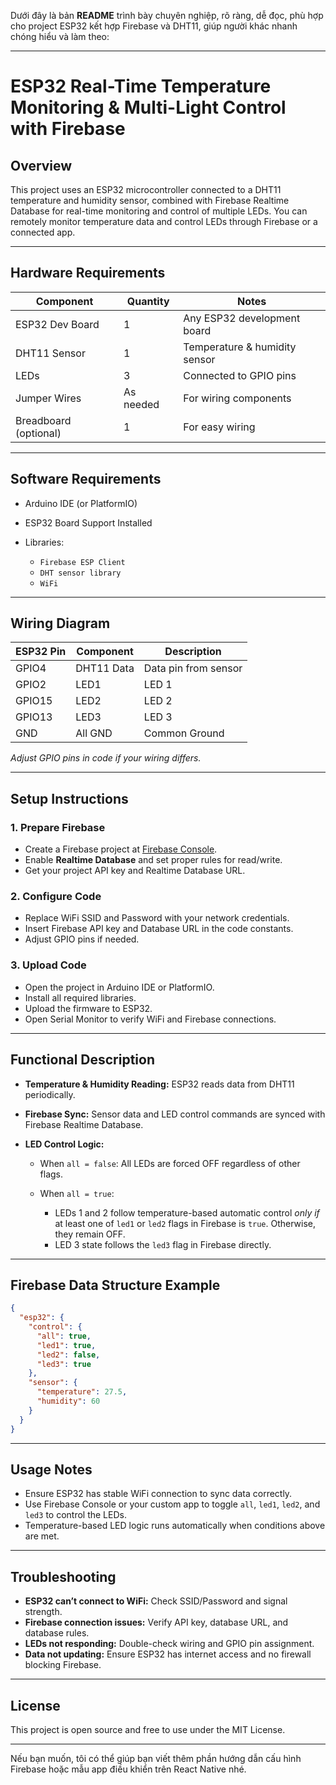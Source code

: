 Dưới đây là bản **README** trình bày chuyên nghiệp, rõ ràng, dễ đọc, phù hợp cho project ESP32 kết hợp Firebase và DHT11, giúp người khác nhanh chóng hiểu và làm theo:

---

# ESP32 Real-Time Temperature Monitoring & Multi-Light Control with Firebase

## Overview

This project uses an ESP32 microcontroller connected to a DHT11 temperature and humidity sensor, combined with Firebase Realtime Database for real-time monitoring and control of multiple LEDs. You can remotely monitor temperature data and control LEDs through Firebase or a connected app.

---

## Hardware Requirements

| Component             | Quantity  | Notes                         |
| --------------------- | --------- | ----------------------------- |
| ESP32 Dev Board       | 1         | Any ESP32 development board   |
| DHT11 Sensor          | 1         | Temperature & humidity sensor |
| LEDs                  | 3         | Connected to GPIO pins        |
| Jumper Wires          | As needed | For wiring components         |
| Breadboard (optional) | 1         | For easy wiring               |

---

## Software Requirements

* Arduino IDE (or PlatformIO)
* ESP32 Board Support Installed
* Libraries:

  * `Firebase ESP Client`
  * `DHT sensor library`
  * `WiFi`

---

## Wiring Diagram

| ESP32 Pin | Component  | Description          |
| --------- | ---------- | -------------------- |
| GPIO4     | DHT11 Data | Data pin from sensor |
| GPIO2     | LED1       | LED 1                |
| GPIO15    | LED2       | LED 2                |
| GPIO13    | LED3       | LED 3                |
| GND       | All GND    | Common Ground        |

*Adjust GPIO pins in code if your wiring differs.*

---

## Setup Instructions

### 1. Prepare Firebase

* Create a Firebase project at [Firebase Console](https://console.firebase.google.com/).
* Enable **Realtime Database** and set proper rules for read/write.
* Get your project API key and Realtime Database URL.

### 2. Configure Code

* Replace WiFi SSID and Password with your network credentials.
* Insert Firebase API key and Database URL in the code constants.
* Adjust GPIO pins if needed.

### 3. Upload Code

* Open the project in Arduino IDE or PlatformIO.
* Install all required libraries.
* Upload the firmware to ESP32.
* Open Serial Monitor to verify WiFi and Firebase connections.

---

## Functional Description

* **Temperature & Humidity Reading:** ESP32 reads data from DHT11 periodically.
* **Firebase Sync:** Sensor data and LED control commands are synced with Firebase Realtime Database.
* **LED Control Logic:**

  * When `all = false`: All LEDs are forced OFF regardless of other flags.
  * When `all = true`:

    * LEDs 1 and 2 follow temperature-based automatic control *only if* at least one of `led1` or `led2` flags in Firebase is `true`. Otherwise, they remain OFF.
    * LED 3 state follows the `led3` flag in Firebase directly.

---

## Firebase Data Structure Example

```json
{
  "esp32": {
    "control": {
      "all": true,
      "led1": true,
      "led2": false,
      "led3": true
    },
    "sensor": {
      "temperature": 27.5,
      "humidity": 60
    }
  }
}
```

---

## Usage Notes

* Ensure ESP32 has stable WiFi connection to sync data correctly.
* Use Firebase Console or your custom app to toggle `all`, `led1`, `led2`, and `led3` to control the LEDs.
* Temperature-based LED logic runs automatically when conditions above are met.

---

## Troubleshooting

* **ESP32 can’t connect to WiFi:** Check SSID/Password and signal strength.
* **Firebase connection issues:** Verify API key, database URL, and database rules.
* **LEDs not responding:** Double-check wiring and GPIO pin assignment.
* **Data not updating:** Ensure ESP32 has internet access and no firewall blocking Firebase.

---

## License

This project is open source and free to use under the MIT License.

---

Nếu bạn muốn, tôi có thể giúp bạn viết thêm phần hướng dẫn cấu hình Firebase hoặc mẫu app điều khiển trên React Native nhé.
